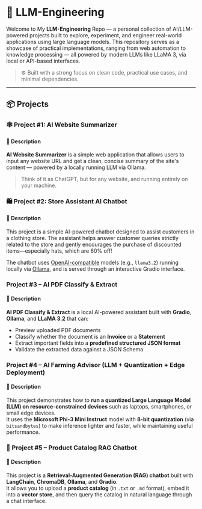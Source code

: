# 🧠 LLM-Engineering

Welcome to My **LLM-Engineering** Repo — a personal collection of AI/LLM-powered projects built to explore, experiment, and engineer real-world applications using large language models. This repository serves as a showcase of practical implementations, ranging from web automation to knowledge processing — all powered by modern LLMs like LLaMA 3, via local or API-based interfaces.

> ⚙️ Built with a strong focus on clean code, practical use cases, and minimal dependencies.

---

## 📦 Projects

### 🕸️ Project #1: AI Website Summarizer

#### 📌 Description
**AI Website Summarizer** is a simple web application that allows users to input any website URL and get a clean, concise summary of the site's content — powered by a locally running LLM via Ollama.

> Think of it as ChatGPT, but for any website, and running entirely on your machine.

### 🛍️ Project #2: Store Assistant AI Chatbot

#### 📌 Description
This project is a simple AI-powered chatbot designed to assist customers in a clothing store. The assistant helps answer customer queries strictly related to the store and gently encourages the purchase of discounted items—especially hats, which are 60% off!

The chatbot uses [OpenAI-compatible](https://platform.openai.com/docs/api-reference/chat) models (e.g., `llama3.2`) running locally via [Ollama](https://ollama.com), and is served through an interactive Gradio interface.


### Project #3 – AI PDF Classify & Extract

#### 📌 Description
**AI PDF Classify & Extract** is a local AI-powered assistant built with **Gradio**, **Ollama**, and **LLaMA 3.2** that can:

- Preview uploaded PDF documents  
- Classify whether the document is an **Invoice** or a **Statement**  
- Extract important fields into a **predefined structured JSON format**  
- Validate the extracted data against a JSON Schema


### Project #4 – AI Farming Advisor (LLM + Quantization + Edge Deployment)

#### 📌 Description
This project demonstrates how to **run a quantized Large Language Model (LLM) on resource-constrained devices** such as laptops, smartphones, or small edge devices.  
It uses the **Microsoft Phi-3 Mini Instruct** model with **8-bit quantization** (via `bitsandbytes`) to make inference lighter and faster, while maintaining useful performance.  


### 🛒 Project #5 – Product Catalog RAG Chatbot

#### 📌 Description
This project is a **Retrieval-Augmented Generation (RAG) chatbot** built with **LangChain**, **ChromaDB**, **Ollama**, and **Gradio**.  
It allows you to upload a **product catalog** (in `.txt` or `.md` format), embed it into a **vector store**, and then query the catalog in natural language through a chat interface.

